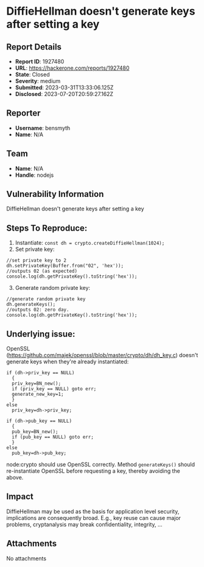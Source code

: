 # DiffieHellman doesn't generate keys after setting a key

## Report Details
- **Report ID**: 1927480
- **URL**: https://hackerone.com/reports/1927480
- **State**: Closed
- **Severity**: medium
- **Submitted**: 2023-03-31T13:33:06.125Z
- **Disclosed**: 2023-07-20T20:59:27.162Z

## Reporter
- **Username**: bensmyth
- **Name**: N/A

## Team
- **Name**: N/A
- **Handle**: nodejs

## Vulnerability Information
DiffieHellman doesn't generate keys after setting a key

## Steps To Reproduce:

  1. Instantiate: `const dh = crypto.createDiffieHellman(1024);`
  2. Set private key: 
```
//set private key to 2
dh.setPrivateKey(Buffer.from("02", 'hex'));        
//outputs 02 (as expected)
console.log(dh.getPrivateKey().toString('hex'));  
```
  3. Generate random private key:
```
//generate random private key
dh.generateKeys();                                 
//outputs 02: zero day.
console.log(dh.getPrivateKey().toString('hex'));   
```

## Underlying issue:

OpenSSL (https://github.com/majek/openssl/blob/master/crypto/dh/dh_key.c) doesn't generate keys when they're already instantiated: 

```
if (dh->priv_key == NULL)
  {
  priv_key=BN_new();
  if (priv_key == NULL) goto err;
  generate_new_key=1;
  }
else
  priv_key=dh->priv_key;

if (dh->pub_key == NULL)
  {
  pub_key=BN_new();
  if (pub_key == NULL) goto err;
  }
else
  pub_key=dh->pub_key;
```

node:crypto should use OpenSSL correctly. Method `generateKeys()` should re-instantiate OpenSSL before requesting a key, thereby avoiding the above.

## Impact

DiffieHellman may be used as the basis for application level security, implications are consequently broad. E.g., key reuse can cause major problems, cryptanalysis may break confidentiality, integrity, ...

## Attachments
No attachments

